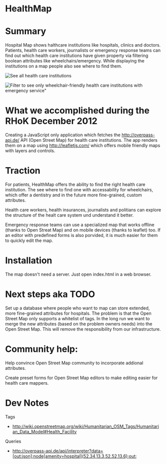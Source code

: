 HealthMap
=========

# Summary 

Hospital Map shows halthcare institutions like hospitals, clinics and doctors. Patients, health care workers, journalists or emergency response teams can find out which health care institutions have given property via filtering boolean attributes like wheelchairs/emergency. While displaying the institutions on a map people also see where to find them.

![See all health care institutions](http://jups.pegasus.uberspace.de/dropbox/all-health-care.jpg)

![Filter to see only wheelchair-friendly health care institutions with emergency service"](http://jups.pegasus.uberspace.de/dropbox/wheelchair-emergency.jpg)

# What we accomplished during the RHoK December 2012

Creating a JavaScript only application which fetches the http://overpass-api.de/ API (Open Street Map) for health care institutions. The app renders them on a map using http://leafletjs.com/ which offers mobile friendly maps with layers and controls.

# Traction

For patients,  HealthMap offers the ability to find the right health care institution. The see where to find one with accessability for wheelchairs, which offer a dentistry and in the future more fine-grained, custom attributes.

Health care workers, health insurances, journalists and politians can explore the structure of the healt care system und understand it better.

Emergency response teams can use a specialized map that works offline (thanks to Open Streat Map) and on mobile devices (thanks to leaflet) too. If an editor with predefined forms is also porvided, it is much easier for them to quickly edit the map.

# Installation

The map doesn't need a server. Just open index.html in a web browser.

# Next steps aka TODO

Set up a database where people who want to map can store extended, more fine-grained attributes for hospitals. The problem is that the Open Street Map only supports a whitelist of tags. In the long run we want to merge the new attributes (based on the problem owners needs) into the Open Street Map. This will remove the responsibility from our infrastructure.

# Community help: 

Help convince Open Street Map community to incorporate addional attributes.

Create preset forms for Open Street Map editors to make editing easier for health care mappers.


# Dev Notes

Tags

* http://wiki.openstreetmap.org/wiki/Humanitarian_OSM_Tags/Humanitarian_Data_Model#Health_Facility

Queries

* http://overpass-api.de/api/interpreter?data=[out:json];node[amenity=hospital](52.34,13.3,52.52,13.6);out;
